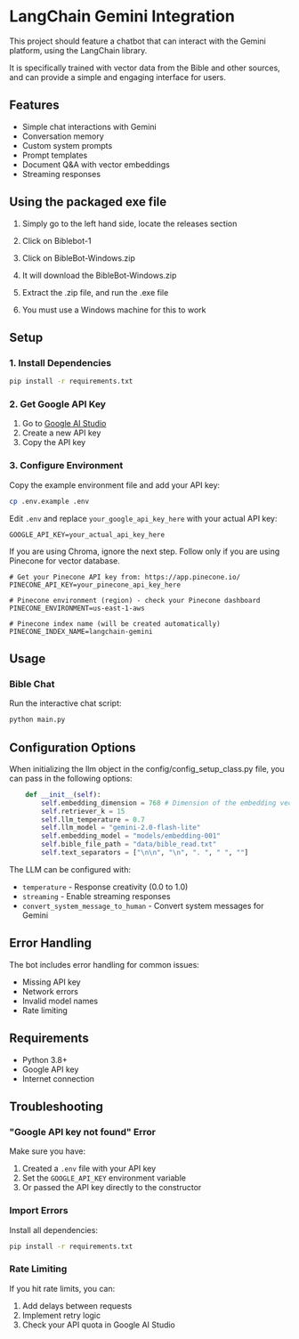 # LangChain Gemini Integration

This project should feature a chatbot that can interact with the Gemini platform, using the LangChain library.

It is specifically trained with vector data from the Bible and other sources, and can provide a simple and engaging interface for users.

## Features

- Simple chat interactions with Gemini
- Conversation memory
- Custom system prompts
- Prompt templates
- Document Q&A with vector embeddings
- Streaming responses

## Using the packaged exe file

1. Simply go to the left hand side, locate the releases section

2. Click on Biblebot-1

3. Click on BibleBot-Windows.zip

4. It will download the BibleBot-Windows.zip

5. Extract the .zip file, and run the .exe file

6. You must use a Windows machine for this to work

## Setup

### 1. Install Dependencies

```bash
pip install -r requirements.txt
```

### 2. Get Google API Key

1. Go to [Google AI Studio](https://makersuite.google.com/app/apikey)
2. Create a new API key
3. Copy the API key

### 3. Configure Environment

Copy the example environment file and add your API key:

```bash
cp .env.example .env
```

Edit `.env` and replace `your_google_api_key_here` with your actual API key:

```
GOOGLE_API_KEY=your_actual_api_key_here
```
If you are using Chroma, ignore the next step. Follow only if you are using Pinecone for vector database.

```
# Get your Pinecone API key from: https://app.pinecone.io/
PINECONE_API_KEY=your_pinecone_api_key_here

# Pinecone environment (region) - check your Pinecone dashboard
PINECONE_ENVIRONMENT=us-east-1-aws

# Pinecone index name (will be created automatically)
PINECONE_INDEX_NAME=langchain-gemini
```
## Usage

### Bible Chat

Run the interactive chat script:

```bash
python main.py
```

## Configuration Options

When initializing the llm object in the config/config_setup_class.py file, you can pass in the following options:

```python
    def __init__(self):
        self.embedding_dimension = 768 # Dimension of the embedding vectors
        self.retriever_k = 15
        self.llm_temperature = 0.7
        self.llm_model = "gemini-2.0-flash-lite"
        self.embedding_model = "models/embedding-001"
        self.bible_file_path = "data/bible_read.txt"
        self.text_separators = ["\n\n", "\n", ". ", " ", ""]

```

The LLM can be configured with:
- `temperature` - Response creativity (0.0 to 1.0)
- `streaming` - Enable streaming responses
- `convert_system_message_to_human` - Convert system messages for Gemini

## Error Handling

The bot includes error handling for common issues:
- Missing API key
- Network errors
- Invalid model names
- Rate limiting

## Requirements

- Python 3.8+
- Google API key
- Internet connection

## Troubleshooting

### "Google API key not found" Error

Make sure you have:
1. Created a `.env` file with your API key
2. Set the `GOOGLE_API_KEY` environment variable
3. Or passed the API key directly to the constructor

### Import Errors

Install all dependencies:
```bash
pip install -r requirements.txt
```

### Rate Limiting

If you hit rate limits, you can:
1. Add delays between requests
2. Implement retry logic
3. Check your API quota in Google AI Studio


